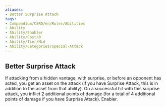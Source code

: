 ```yaml
---
aliases:
- Better Surprise Attack
tags:
- Compendium/CSRD/en/Rules/Abilities
- Ability
- Ability/Enabler
- Ability/Cost/0
- Ability/Tier/Mid
- Ability/Categories/Special-Attack
---
```


  
## Better Surprise Attack  
If attacking from a hidden vantage, with surprise, or before an opponent has acted, you get an asset on the attack (if you have Surprise Attack, this is in addition to the asset from that ability). On a successful hit with this surprise attack, you inflict 2 additional points of damage (for a total of 4 additional points of damage if you have Surprise Attack). Enabler.